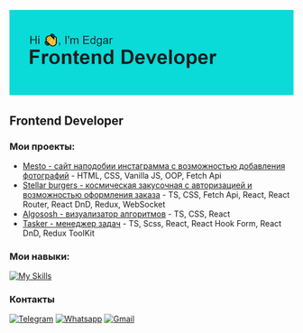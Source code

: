 ![Header](https://github.com/edgar-ianke/edgar-ianke/blob/main/header.png?raw=true)
## Frontend Developer

### Мои проекты: 
- [Mesto - сайт наподобии инстаграмма с возможностью добавления фотографий](https://github.com/edgar-ianke/mesto-project) - HTML, CSS, Vanilla JS, OOP, Fetch Api
- [Stellar burgers - космическая закусочная с авторизацией и возможностью оформления заказа](https://github.com/edgar-ianke/react-stellar-burger) - TS, CSS, Fetch Api, React, React  Router, React DnD, Redux, WebSocket
- [Algososh - визуализатор алгоритмов](https://github.com/edgar-ianke/algososh) - TS, CSS, React
- [Tasker - менеджер задач](https://github.com/edgar-ianke/pet-proj-task-manager) - TS, Scss, React, React Hook Form, React DnD, Redux ToolKit
### Мои навыки:
[![My Skills](https://skillicons.dev/icons?i=js,ts,html,css,scss,react,redux,cypress,git,figma,materialui)](https://skillicons.dev)

### Контакты
[![Telegram](https://img.shields.io/badge/Telegram-2CA5E0?style=for-the-badge&logo=telegram&logoColor=white)](https://t.me/edgy_29)
[![Whatsapp](https://img.shields.io/badge/WhatsApp-25D366?style=for-the-badge&logo=whatsapp&logoColor=white)](https://wa.me/79933642754)
[![Gmail](https://img.shields.io/badge/Gmail-D14836?style=for-the-badge&logo=gmail&logoColor=white)](mailto:vatetada@gmail.com)

